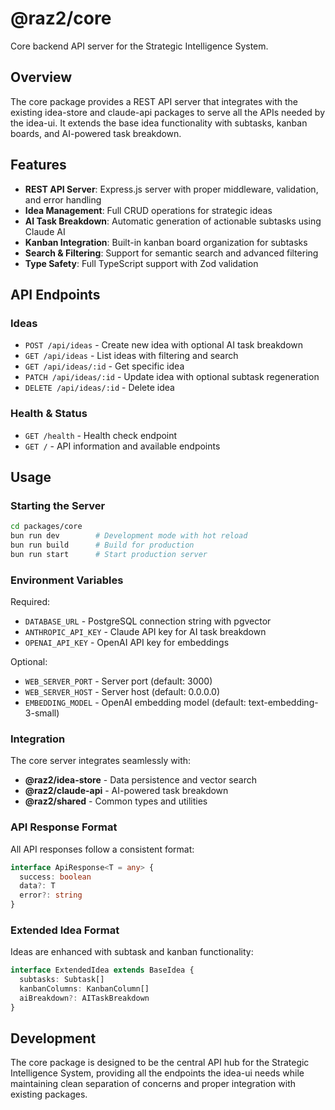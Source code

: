 # @raz2/core

Core backend API server for the Strategic Intelligence System.

## Overview

The core package provides a REST API server that integrates with the existing idea-store and claude-api packages to serve all the APIs needed by the idea-ui. It extends the base idea functionality with subtasks, kanban boards, and AI-powered task breakdown.

## Features

- **REST API Server**: Express.js server with proper middleware, validation, and error handling
- **Idea Management**: Full CRUD operations for strategic ideas
- **AI Task Breakdown**: Automatic generation of actionable subtasks using Claude AI
- **Kanban Integration**: Built-in kanban board organization for subtasks
- **Search & Filtering**: Support for semantic search and advanced filtering
- **Type Safety**: Full TypeScript support with Zod validation

## API Endpoints

### Ideas

- `POST /api/ideas` - Create new idea with optional AI task breakdown
- `GET /api/ideas` - List ideas with filtering and search
- `GET /api/ideas/:id` - Get specific idea
- `PATCH /api/ideas/:id` - Update idea with optional subtask regeneration  
- `DELETE /api/ideas/:id` - Delete idea

### Health & Status

- `GET /health` - Health check endpoint
- `GET /` - API information and available endpoints

## Usage

### Starting the Server

```bash
cd packages/core
bun run dev        # Development mode with hot reload
bun run build      # Build for production
bun run start      # Start production server
```

### Environment Variables

Required:
- `DATABASE_URL` - PostgreSQL connection string with pgvector
- `ANTHROPIC_API_KEY` - Claude API key for AI task breakdown
- `OPENAI_API_KEY` - OpenAI API key for embeddings

Optional:
- `WEB_SERVER_PORT` - Server port (default: 3000)
- `WEB_SERVER_HOST` - Server host (default: 0.0.0.0)
- `EMBEDDING_MODEL` - OpenAI embedding model (default: text-embedding-3-small)

### Integration

The core server integrates seamlessly with:

- **@raz2/idea-store** - Data persistence and vector search
- **@raz2/claude-api** - AI-powered task breakdown
- **@raz2/shared** - Common types and utilities

### API Response Format

All API responses follow a consistent format:

```typescript
interface ApiResponse<T = any> {
  success: boolean
  data?: T
  error?: string
}
```

### Extended Idea Format

Ideas are enhanced with subtask and kanban functionality:

```typescript
interface ExtendedIdea extends BaseIdea {
  subtasks: Subtask[]
  kanbanColumns: KanbanColumn[]
  aiBreakdown?: AITaskBreakdown
}
```

## Development

The core package is designed to be the central API hub for the Strategic Intelligence System, providing all the endpoints the idea-ui needs while maintaining clean separation of concerns and proper integration with existing packages. 